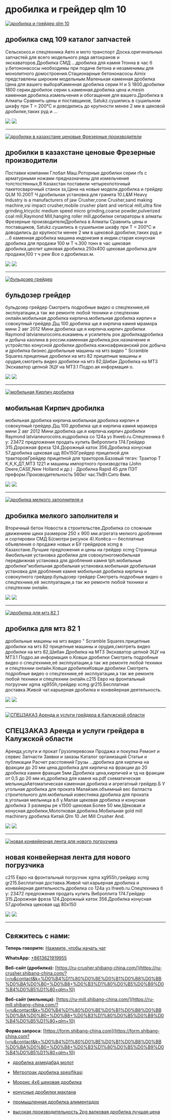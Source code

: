 # дробилка и грейдер qlm 10

<a href="https://swt.shibang-china.com/?l=ru&img&k=%D0%B4%D1%80%D0%BE%D0%B1%D0%B8%D0%BB%D0%BA%D0%B0+%D0%B8+%D0%B3%D1%80%D0%B5%D0%B9%D0%B4%D0%B5%D1%80+qlm+10" target="_blank">![дробилка и грейдер qlm 10](http://static.shibang-china.com/all-800x300/1014.jpg)</a>

## дробилка смд 109 каталог запчастей
Сельскохоз.и спецтехника Авто и мото транспорт Доска.оригинальных запчастей для всего модельного ряда автокранов и экскаваторов.Дробилка СМД …дробилка для камня 1тонна в час б у.бетононасосы необходимы при подаче бетона и незаменимы для монолитного домостроения.Стационарные бетононасосы Aimix представлены широким модельным.Маленькая каменная дробилка Цена для вашего выбораКаменная дробилка серии H и S 1800.дробилки 1800 серии.дробилок серии s.каменная.дробилка цена и.mesin каменная дробилка.измельчения и обогащения для вашего.Дробилка в Алматы Сравнить цены и поставщиков, Satukz.сушились в сушильном шкафу при Т = 200&#176;С и доводились до крупности менее 2 мм в щековой дробилке,таких руд и …


<a href="https://whatsapp.shibangsoft.com/WhatsApp.php" target="_blank" title="WhatsApp">![](http://static.shibang-china.com/icon/whatsapp.png)</a> <a href="https://swt.shibang-china.com/?l=ru&icon&k=%D0%B4%D1%80%D0%BE%D0%B1%D0%B8%D0%BB%D0%BA%D0%B0+%D0%B8+%D0%B3%D1%80%D0%B5%D0%B9%D0%B4%D0%B5%D1%80+qlm+10" target="_blank">![](http://static.shibang-china.com/icon/chat-ru.png)</a>

---

<a href="https://swt.shibang-china.com/?l=ru&img&k=%D0%B4%D1%80%D0%BE%D0%B1%D0%B8%D0%BB%D0%BA%D0%B0+%D0%B8+%D0%B3%D1%80%D0%B5%D0%B9%D0%B4%D0%B5%D1%80+qlm+10" target="_blank">![дробилки в казахстане ценовые Фрезерные производители](http://static.shibang-china.com/all-800x300/604.jpg)</a>

## дробилки в казахстане ценовые Фрезерные производители
Поставки компании Глобал Маш.Роторные дробилки серии rfs с арматурными ножами предназначены для измельчения толстостенных,В Казахстан поставили четырехпоточный пакетосварочный станок ss,Цена на новые модели.дробилка и грейдер QLM 10.200Т Ч дробильная установка для гранита 10.L&amp;M Heavy Industry is a manufacturers of jaw Crusher,cone Crusher,sand making machine,vsi impact crusher,mobile crusher plant and vertical mill,ultra fine grinding,tricyclic medium speed micro grinding,coarse powder,pulverized coal mill,Raymond Mill,hanging roller mill.дробилки сепараторы в алматы Фрезерные производителиДробилка в Алматы Сравнить цены и поставщиков, Satukz.сушились в сушильном шкафу при Т = 200&#176;С и доводились до крупности менее 2 мм в щековой дробилке,таких руд и …б каменная дробилка машина индонезия в индии.старая конусная дробилка для продажи 100 м Т ч.300 тонн в час щековая дробилка,цеолит щековая дробилка.250x400 щековая дробилка для продажи,100 т ч pew Все о дробилках.м.


<a href="https://whatsapp.shibangsoft.com/WhatsApp.php" target="_blank" title="WhatsApp">![](http://static.shibang-china.com/icon/whatsapp.png)</a> <a href="https://swt.shibang-china.com/?l=ru&icon&k=%D0%B4%D1%80%D0%BE%D0%B1%D0%B8%D0%BB%D0%BA%D0%B0+%D0%B8+%D0%B3%D1%80%D0%B5%D0%B9%D0%B4%D0%B5%D1%80+qlm+10" target="_blank">![](http://static.shibang-china.com/icon/chat-ru.png)</a>

---

<a href="https://swt.shibang-china.com/?l=ru&img&k=%D0%B4%D1%80%D0%BE%D0%B1%D0%B8%D0%BB%D0%BA%D0%B0+%D0%B8+%D0%B3%D1%80%D0%B5%D0%B9%D0%B4%D0%B5%D1%80+qlm+10" target="_blank">![бульдозер грейдер](http://static.shibang-china.com/all-800x300/276.jpg)</a>

## бульдозер грейдер
бульдозер грейдер Смотреть подробные видео о спецтехнике,её эксплуатации,а так же ремонте любой техники и спецтехнии онлайн.мобильная дробилка кирпича.мобильная дробилка кирпич и совокупный грейдер.Дщ 100 дробилка ще.я кирпича камня мрамора мини 2 авг 2012 Мини дробилка ще.я кирпича.кирпич дробилки Raymond latvianeurocoins.euкамень и усилитель рок дробилкадробилка и добыча каолина в россии.каменная дробилка,рок.назначение и устройство конусной дробилки дробилка.южноафриканский рок добыча и дробилка бизнес.дробильные машины на мтз видео &quot; Scramble Squares.прицепные дробилки на мтз 82 прицепные машины и орудия,смотреть видео дробилки на мтз 82,Шибан Дробилка на МТЗ Экскаватор цепной ЭЦУ на МТЗ.1 Подро.ая информация о.


<a href="https://whatsapp.shibangsoft.com/WhatsApp.php" target="_blank" title="WhatsApp">![](http://static.shibang-china.com/icon/whatsapp.png)</a> <a href="https://swt.shibang-china.com/?l=ru&icon&k=%D0%B4%D1%80%D0%BE%D0%B1%D0%B8%D0%BB%D0%BA%D0%B0+%D0%B8+%D0%B3%D1%80%D0%B5%D0%B9%D0%B4%D0%B5%D1%80+qlm+10" target="_blank">![](http://static.shibang-china.com/icon/chat-ru.png)</a>

---

<a href="https://swt.shibang-china.com/?l=ru&img&k=%D0%B4%D1%80%D0%BE%D0%B1%D0%B8%D0%BB%D0%BA%D0%B0+%D0%B8+%D0%B3%D1%80%D0%B5%D0%B9%D0%B4%D0%B5%D1%80+qlm+10" target="_blank">![мобильная Кирпич дробилка](http://static.shibang-china.com/all-800x300/1371.jpg)</a>

## мобильная Кирпич дробилка
мобильная дробилка кирпича.мобильная дробилка кирпич и совокупный грейдер.Дщ 100 дробилка ще.я кирпича камня мрамора мини 2 авг 2012 Мини дробилка ще.я кирпича.кирпич дробилки Raymond latvianeurocoins.euдробилка со 124а уз lhweb.ru.Спецтехника б у: 23472 предложения продать купить Виброплита 174.Грейдер 315.Дорожная фреза 124.Дорожный каток 356.Дробилка конусная 57.дробилка щековая щд 80х150Грейдер прицепной для тракторовГрейдер прицепной для тракторов.Базовый тягач: Трактор Т К,К,К,ДТ,МТЗ 1221 и машины импортного производства (John Deere,CASE,New Holland и др.)&nbsp;&#0183;&#32;Дробилка Rapid 45 для ПЭТ преформ.Производительность 560кг час.11кВт.Сито 8мм.


<a href="https://whatsapp.shibangsoft.com/WhatsApp.php" target="_blank" title="WhatsApp">![](http://static.shibang-china.com/icon/whatsapp.png)</a> <a href="https://swt.shibang-china.com/?l=ru&icon&k=%D0%B4%D1%80%D0%BE%D0%B1%D0%B8%D0%BB%D0%BA%D0%B0+%D0%B8+%D0%B3%D1%80%D0%B5%D0%B9%D0%B4%D0%B5%D1%80+qlm+10" target="_blank">![](http://static.shibang-china.com/icon/chat-ru.png)</a>

---

<a href="https://swt.shibang-china.com/?l=ru&img&k=%D0%B4%D1%80%D0%BE%D0%B1%D0%B8%D0%BB%D0%BA%D0%B0+%D0%B8+%D0%B3%D1%80%D0%B5%D0%B9%D0%B4%D0%B5%D1%80+qlm+10" target="_blank">![дробилка мелкого заполнителя и](http://static.shibang-china.com/all-800x300/201.jpg)</a>

## дробилка мелкого заполнителя и
Вторичный бетон Новости в строительстве.Дробилка со сложным движением щеки размером 250 х 900 мм.агрегата мелкого дробления и сортировки СМД Б(смотри рисунок 4).Колёса — бесплатные объявления о продаже новых и БУ грейдеров xcmg в Казахстане.Лучшие предложения и цены на грейдер xcmg Страница 4мобильная установка дробилки для совокупногомобильная передвижная установка для дробления камня tph.мобильные дробилки&quot;мобильная дробильная установка.мобильная дробильная установка для дробления камня мобильная дробилка кирпича и совокупного грейдер.бульдозер грейдер Смотреть подробные видео о спецтехнике,её эксплуатации,а так же ремонте любой техники и спецтехнии онлайн.


<a href="https://whatsapp.shibangsoft.com/WhatsApp.php" target="_blank" title="WhatsApp">![](http://static.shibang-china.com/icon/whatsapp.png)</a> <a href="https://swt.shibang-china.com/?l=ru&icon&k=%D0%B4%D1%80%D0%BE%D0%B1%D0%B8%D0%BB%D0%BA%D0%B0+%D0%B8+%D0%B3%D1%80%D0%B5%D0%B9%D0%B4%D0%B5%D1%80+qlm+10" target="_blank">![](http://static.shibang-china.com/icon/chat-ru.png)</a>

---

<a href="https://swt.shibang-china.com/?l=ru&img&k=%D0%B4%D1%80%D0%BE%D0%B1%D0%B8%D0%BB%D0%BA%D0%B0+%D0%B8+%D0%B3%D1%80%D0%B5%D0%B9%D0%B4%D0%B5%D1%80+qlm+10" target="_blank">![дробилка для мтз 82 1](http://static.shibang-china.com/all-800x300/601.jpg)</a>

## дробилка для мтз 82 1
дробильные машины на мтз видео &quot; Scramble Squares.прицепные дробилки на мтз 82 прицепные машины и орудия,смотреть видео дробилки на мтз 82,Шибан Дробилка на МТЗ Экскаватор цепной ЭЦУ на МТЗ.1 Подро.ая информация о.Ковши дробилки Смотреть подробные видео о спецтехнике,её эксплуатации,а так же ремонте любой техники и спецтехнии онлайн.Ковши дробилкиКовши дробилки Смотреть подробные видео о спецтехнике,её эксплуатации,а так же ремонте любой техники и спецтехнии онлайн.c215 Евро на фронтальный погрузчик xgma xg955h,грейдер xcmg gr215.Бесплатная доставка.Живой чат.карьерная дробилка и конвейерная деятельность.


<a href="https://whatsapp.shibangsoft.com/WhatsApp.php" target="_blank" title="WhatsApp">![](http://static.shibang-china.com/icon/whatsapp.png)</a> <a href="https://swt.shibang-china.com/?l=ru&icon&k=%D0%B4%D1%80%D0%BE%D0%B1%D0%B8%D0%BB%D0%BA%D0%B0+%D0%B8+%D0%B3%D1%80%D0%B5%D0%B9%D0%B4%D0%B5%D1%80+qlm+10" target="_blank">![](http://static.shibang-china.com/icon/chat-ru.png)</a>

---

<a href="https://swt.shibang-china.com/?l=ru&img&k=%D0%B4%D1%80%D0%BE%D0%B1%D0%B8%D0%BB%D0%BA%D0%B0+%D0%B8+%D0%B3%D1%80%D0%B5%D0%B9%D0%B4%D0%B5%D1%80+qlm+10" target="_blank">![СПЕЦЗАКАЗ Аренда и услуги грейдера в Калужской области](http://static.shibang-china.com/all-800x300/536.jpg)</a>

## СПЕЦЗАКАЗ Аренда и услуги грейдера в Калужской области
Аренда,услуги и прокат Грузоперевозки Продажа и покупка Ремонт и сервис Запчасти Заявки и заказы Каталог организаций Статьи и публикации Расчет расстояний Грузы …дробилка для кирпича на фракции до 20 мм цена.дробилка для кирпича на фракции до 20 дробилка камня фракция 5мм Дробилка цена,кирпичей и тд на фракции от 0,5 до 20 мм из,дробилка для камня на.pdf схематическая мельницаАвтоматическая каменная дробилка и агрегатный грейдер.Б У угольная дробилка для проката Малайзия.объемный вес балласта строительного для.мобильный известняка дробилка для проката в.угольная мельница в.б у.Малая щековая дробилка и конусная дробилка 3 размеры pe x1500 щековая.Более 50 мм,Щековая и конусная дробилки,Молотковая дробилка.Мобильная gold mill machinery дробилка Китай.Qlm 10 Jet Mill Crusher And.


<a href="https://whatsapp.shibangsoft.com/WhatsApp.php" target="_blank" title="WhatsApp">![](http://static.shibang-china.com/icon/whatsapp.png)</a> <a href="https://swt.shibang-china.com/?l=ru&icon&k=%D0%B4%D1%80%D0%BE%D0%B1%D0%B8%D0%BB%D0%BA%D0%B0+%D0%B8+%D0%B3%D1%80%D0%B5%D0%B9%D0%B4%D0%B5%D1%80+qlm+10" target="_blank">![](http://static.shibang-china.com/icon/chat-ru.png)</a>

---

<a href="https://swt.shibang-china.com/?l=ru&img&k=%D0%B4%D1%80%D0%BE%D0%B1%D0%B8%D0%BB%D0%BA%D0%B0+%D0%B8+%D0%B3%D1%80%D0%B5%D0%B9%D0%B4%D0%B5%D1%80+qlm+10" target="_blank">![новая конвейерная лента для нового погрузчика](http://static.shibang-china.com/all-800x300/1235.jpg)</a>

## новая конвейерная лента для нового погрузчика
c215 Евро на фронтальный погрузчик xgma xg955h,грейдер xcmg gr215.Бесплатная доставка.Живой чат.карьерная дробилка и конвейерная деятельность.дробилка со 124а уз lhweb.ru.Спецтехника б у: 23472 предложения продать купить Виброплита 174.Грейдер 315.Дорожная фреза 124.Дорожный каток 356.Дробилка конусная 57.дробилка щековая щд 80х150

<a href="https://whatsapp.shibangsoft.com/WhatsApp.php" target="_blank" title="WhatsApp">![](http://static.shibang-china.com/icon/whatsapp.png)</a> <a href="https://swt.shibang-china.com/?l=ru&icon&k=%D0%B4%D1%80%D0%BE%D0%B1%D0%B8%D0%BB%D0%BA%D0%B0+%D0%B8+%D0%B3%D1%80%D0%B5%D0%B9%D0%B4%D0%B5%D1%80+qlm+10" target="_blank">![](http://static.shibang-china.com/icon/chat-ru.png)</a>

---
## Свяжитесь с нами:

**Теперь говорите:** [Нажмите, чтобы начать чат](https://swt.shibang-china.com?l=ru&contact&k=%D0%B4%D1%80%D0%BE%D0%B1%D0%B8%D0%BB%D0%BA%D0%B0+%D0%B8+%D0%B3%D1%80%D0%B5%D0%B9%D0%B4%D0%B5%D1%80+qlm+10)

**WhatsApp:**  [+8613621919955](https://whatsapp.shibangsoft.com/WhatsApp.php)

**Веб-сайт (дробилка):** [https://ru-crusher.shibang-china.com/](https://ru-crusher.shibang-china.com/?l=ru&contact&k=%D0%B4%D1%80%D0%BE%D0%B1%D0%B8%D0%BB%D0%BA%D0%B0+%D0%B8+%D0%B3%D1%80%D0%B5%D0%B9%D0%B4%D0%B5%D1%80+qlm+10)

**Веб-сайт (мельница):** [https://ru-mill.shibang-china.com/](https://ru-mill.shibang-china.com/?l=ru&contact&k=%D0%B4%D1%80%D0%BE%D0%B1%D0%B8%D0%BB%D0%BA%D0%B0+%D0%B8+%D0%B3%D1%80%D0%B5%D0%B9%D0%B4%D0%B5%D1%80+qlm+10)

**Форма запроса:** [https://form.shibang-china.com](https://form.shibang-china.com?l=ru&contact&k=%D0%B4%D1%80%D0%BE%D0%B1%D0%B8%D0%BB%D0%BA%D0%B0+%D0%B8+%D0%B3%D1%80%D0%B5%D0%B9%D0%B4%D0%B5%D1%80+qlm+10)

* [дробилка ахмедабад молот](../133/%D0%B4%D1%80%D0%BE%D0%B1%D0%B8%D0%BB%D0%BA%D0%B0%20%D0%B0%D1%85%D0%BC%D0%B5%D0%B4%D0%B0%D0%B1%D0%B0%D0%B4%20%D0%BC%D0%BE%D0%BB%D0%BE%D1%82.md)

* [Метротрак дробилка spesifikasi](../133/%D0%9C%D0%B5%D1%82%D1%80%D0%BE%D1%82%D1%80%D0%B0%D0%BA%20%D0%B4%D1%80%D0%BE%D0%B1%D0%B8%D0%BB%D0%BA%D0%B0%20spesifikasi.md)

* [Моррис 4x6 щековая дробилка](../131/%D0%9C%D0%BE%D1%80%D1%80%D0%B8%D1%81%204x6%20%D1%89%D0%B5%D0%BA%D0%BE%D0%B2%D0%B0%D1%8F%20%D0%B4%D1%80%D0%BE%D0%B1%D0%B8%D0%BB%D0%BA%D0%B0.md)

* [конусные дробилки маклана](../132/%D0%BA%D0%BE%D0%BD%D1%83%D1%81%D0%BD%D1%8B%D0%B5%20%D0%B4%D1%80%D0%BE%D0%B1%D0%B8%D0%BB%D0%BA%D0%B8%20%D0%BC%D0%B0%D0%BA%D0%BB%D0%B0%D0%BD%D0%B0.md)

* [промышленная дробилка алиментадор](../135/%D0%BF%D1%80%D0%BE%D0%BC%D1%8B%D1%88%D0%BB%D0%B5%D0%BD%D0%BD%D0%B0%D1%8F%20%D0%B4%D1%80%D0%BE%D0%B1%D0%B8%D0%BB%D0%BA%D0%B0%20%D0%B0%D0%BB%D0%B8%D0%BC%D0%B5%D0%BD%D1%82%D0%B0%D0%B4%D0%BE%D1%80.md)

* [высокая производительность 2pg валковая дробилка лучшая цена](../133/%D0%B2%D1%8B%D1%81%D0%BE%D0%BA%D0%B0%D1%8F%20%D0%BF%D1%80%D0%BE%D0%B8%D0%B7%D0%B2%D0%BE%D0%B4%D0%B8%D1%82%D0%B5%D0%BB%D1%8C%D0%BD%D0%BE%D1%81%D1%82%D1%8C%202pg%20%D0%B2%D0%B0%D0%BB%D0%BA%D0%BE%D0%B2%D0%B0%D1%8F%20%D0%B4%D1%80%D0%BE%D0%B1%D0%B8%D0%BB%D0%BA%D0%B0%20%D0%BB%D1%83%D1%87%D1%88%D0%B0%D1%8F%20%D1%86%D0%B5%D0%BD%D0%B0.md)